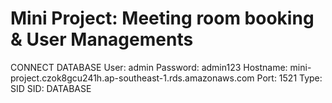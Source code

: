 # Mini Project: Meeting room booking & User Managements
CONNECT DATABASE
User: admin
Password: admin123
Hostname: mini-project.czok8gcu241h.ap-southeast-1.rds.amazonaws.com
Port: 1521
Type: SID
SID: DATABASE
